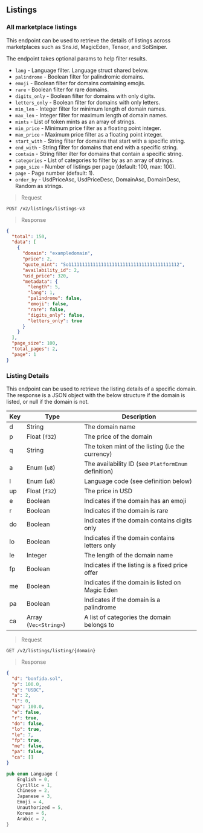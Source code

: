 ## Listings

### All marketplace listings

This endpoint can be used to retrieve the details of listings across marketplaces such as Sns.id, MagicEden, Tensor, and SolSniper.

The endpoint takes optional params to help filter results.

- `lang` - Language filter. Language struct shared below.
- `palindrome` - Boolean filter for palindromic domains.
- `emoji` - Boolean filter for domains containing emojis.
- `rare` - Boolean filter for rare domains.
- `digits_only` - Boolean filter for domains with only digits.
- `letters_only` - Boolean filter for domains with only letters.
- `min_len` - Integer filter for minimum length of domain names.
- `max_len` - Integer filter for maximum length of domain names.
- `mints` - List of token mints as an array of strings.
- `min_price` - Minimum price filter as a floating point integer.
- `max_price` - Maximum price filter as a floating point integer.
- `start_with` - String filter for domains that start with a specific string.
- `end_with` - String filter for domains that end with a specific string.
- `contain` - String filter ilter for domains that contain a specific string.
- `categories` - List of categories to filter by as an array of strings.
- `page_size` - Number of listings per page (default: 100, max: 100).
- `page` - Page number (default: 1).
- `order_by` - UsdPriceAsc, UsdPriceDesc, DomainAsc, DomainDesc, Random as strings.

> Request

```
POST /v2/listings/listings-v3
```

> Response

```json
{
  "total": 150,
  "data": [
    {
      "domain": "exampledomain",
      "price": 2,
      "quote_mint": "So11111111111111111111111111111111111111112",
      "availability_id": 2,
      "usd_price": 320,
      "metadata": {
        "length": 5,
        "lang": 1,
        "palindrome": false,
        "emoji": false,
        "rare": false,
        "digits_only": false,
        "letters_only": true
      }
    }
  ],
  "page_size": 100,
  "total_pages": 2,
  "page": 1
}
```

### Listing Details

This endpoint can be used to retrieve the listing details of a specific domain. The response is a JSON object with the below structure if the domain is listed, or null if the domain is not.

| Key | Type                  | Description                                         |
| --- | --------------------- | --------------------------------------------------- |
| d   | String                | The domain name                                     |
| p   | Float (`f32`)         | The price of the domain                             |
| q   | String                | The token mint of the listing (i.e the currency)    |
| a   | Enum (`u8`)           | The availability ID (see `PlatformEnum` definition) |
| l   | Enum (`u8`)           | Language code (see definition below)                |
| up  | Float (`f32`)         | The price in USD                                    |
| e   | Boolean               | Indicates if the domain has an emoji                |
| r   | Boolean               | Indicates if the domain is rare                     |
| do  | Boolean               | Indicates if the domain contains digits only        |
| lo  | Boolean               | Indicates if the domain contains letters only       |
| le  | Integer               | The length of the domain name                       |
| fp  | Boolean               | Indicates if the listing is a fixed price offer     |
| me  | Boolean               | Indicates if the domain is listed on Magic Eden     |
| pa  | Boolean               | Indicates if the domain is a palindrome             |
| ca  | Array (`Vec<String>`) | A list of categories the domain belongs to          |

> Request

```
GET /v2/listings/listing/{domain}
```

> Response

```json
{
  "d": "bonfida.sol",
  "p": 100.0,
  "q": "USDC",
  "a": 2,
  "l": 0,
  "up": 100.0,
  "e": false,
  "r": true,
  "do": false,
  "lo": true,
  "le": 7,
  "fp": true,
  "me": false,
  "pa": false,
  "ca": []
}
```

```rust
pub enum Language {
    English = 0,
    Cyrillic = 1,
    Chinese = 2,
    Japanese = 3,
    Emoji = 4,
    Unauthorized = 5,
    Korean = 6,
    Arabic = 7,
}
```
